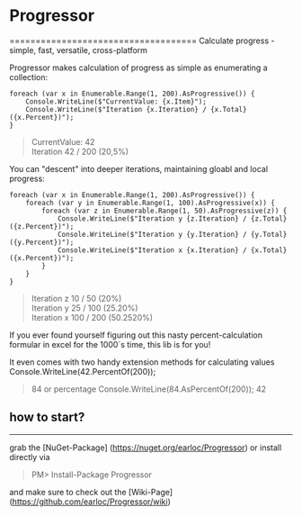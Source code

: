 # Progressor
====================================
Calculate progress - simple, fast, versatile, cross-platform

Progressor makes calculation of progress as simple as enumerating a collection:

    foreach (var x in Enumerable.Range(1, 200).AsProgressive()) {
        Console.WriteLine($"CurrentValue: {x.Item}");
        Console.WriteLine($"Iteration {x.Iteration} / {x.Total} ({x.Percent})");
    }

>CurrentValue: 42  
>Iteration 42 / 200 (20,5%)

You can "descent" into deeper iterations, maintaining gloabl and local progress:

    foreach (var x in Enumerable.Range(1, 200).AsProgressive()) {
        foreach (var y in Enumerable.Range(1, 100).AsProgressive(x)) {
            foreach (var z in Enumerable.Range(1, 50).AsProgressive(z)) {
                Console.WriteLine($"Iteration y {z.Iteration} / {z.Total} ({z.Percent})");
                Console.WriteLine($"Iteration y {y.Iteration} / {y.Total} ({y.Percent})");
                Console.WriteLine($"Iteration x {x.Iteration} / {x.Total} ({x.Percent})");
            }
        }
    }

>Iteration z 10 / 50 (20%)  
>Iteration y 25 / 100 (25.20%)  
>Iteration x 100 / 200 (50.2520%)

If you ever found yourself figuring out this nasty percent-calculation formular in excel for the 1000´s time, this lib is for you!

It even comes with two handy extension methods
for calculating values
    Console.WriteLine(42.PercentOf(200));
>84
or percentage
    Console.WriteLine(84.AsPercentOf(200));
>42

## how to start?
------------------------------------

grab the [NuGet-Package] (https://nuget.org/earloc/Progressor) or install directly via
> PM> Install-Package Progressor

and make sure to check out the [Wiki-Page] (https://github.com/earloc/Progressor/wiki)